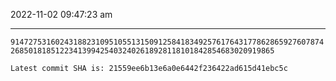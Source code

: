 2022-11-02 09:47:23 am

---

`914727531602431882310951055131509125841834925761764317786286592760787426850181851223413994254032402618928118101842854683020919865`

`Latest commit SHA is: 21559ee6b13e6a0e6442f236422ad615d41ebc5c `
